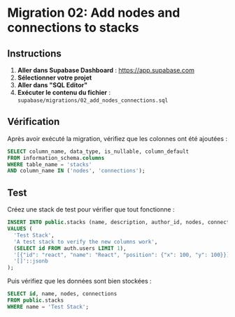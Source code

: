 # Migration 02: Add nodes and connections to stacks

## Instructions

1. **Aller dans Supabase Dashboard** : https://app.supabase.com
2. **Sélectionner votre projet**
3. **Aller dans "SQL Editor"**
4. **Exécuter le contenu du fichier** : `supabase/migrations/02_add_nodes_connections.sql`

## Vérification

Après avoir exécuté la migration, vérifiez que les colonnes ont été ajoutées :

```sql
SELECT column_name, data_type, is_nullable, column_default
FROM information_schema.columns 
WHERE table_name = 'stacks' 
AND column_name IN ('nodes', 'connections');
```

## Test

Créez une stack de test pour vérifier que tout fonctionne :

```sql
INSERT INTO public.stacks (name, description, author_id, nodes, connections)
VALUES (
  'Test Stack',
  'A test stack to verify the new columns work',
  (SELECT id FROM auth.users LIMIT 1),
  '[{"id": "react", "name": "React", "position": {"x": 100, "y": 100}}]'::jsonb,
  '[]'::jsonb
);
```

Puis vérifiez que les données sont bien stockées :

```sql
SELECT id, name, nodes, connections 
FROM public.stacks 
WHERE name = 'Test Stack';
```